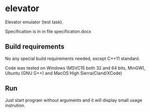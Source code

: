 # elevator
Elevator emulator (test task).

Specification is in in file specification.docx

## Build requirements
No any special build requirements needed, except C++11 standard.

Code was tested on Windows (MSVC15 both 32 and 64 bits, MinGW), Ubuntu (GNU G++) and MacOS High Sierra(Cland/XCode)

## Run
Just start program without arguments and it will display small usage instrution.
